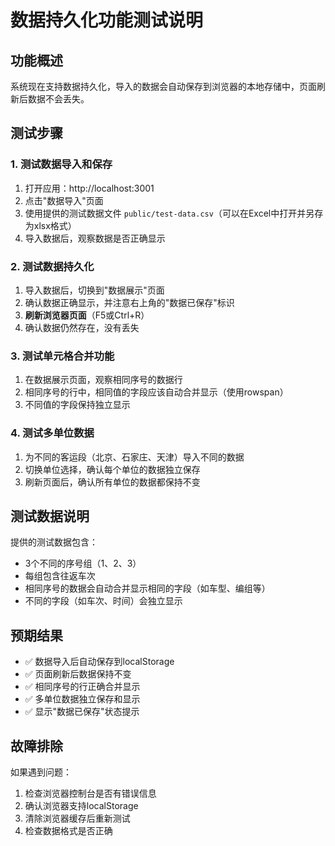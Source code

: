 # 数据持久化功能测试说明

## 功能概述
系统现在支持数据持久化，导入的数据会自动保存到浏览器的本地存储中，页面刷新后数据不会丢失。

## 测试步骤

### 1. 测试数据导入和保存
1. 打开应用：http://localhost:3001
2. 点击"数据导入"页面
3. 使用提供的测试数据文件 `public/test-data.csv`（可以在Excel中打开并另存为xlsx格式）
4. 导入数据后，观察数据是否正确显示

### 2. 测试数据持久化
1. 导入数据后，切换到"数据展示"页面
2. 确认数据正确显示，并注意右上角的"数据已保存"标识
3. **刷新浏览器页面**（F5或Ctrl+R）
4. 确认数据仍然存在，没有丢失

### 3. 测试单元格合并功能
1. 在数据展示页面，观察相同序号的数据行
2. 相同序号的行中，相同值的字段应该自动合并显示（使用rowspan）
3. 不同值的字段保持独立显示

### 4. 测试多单位数据
1. 为不同的客运段（北京、石家庄、天津）导入不同的数据
2. 切换单位选择，确认每个单位的数据独立保存
3. 刷新页面后，确认所有单位的数据都保持不变

## 测试数据说明
提供的测试数据包含：
- 3个不同的序号组（1、2、3）
- 每组包含往返车次
- 相同序号的数据会自动合并显示相同的字段（如车型、编组等）
- 不同的字段（如车次、时间）会独立显示

## 预期结果
- ✅ 数据导入后自动保存到localStorage
- ✅ 页面刷新后数据保持不变
- ✅ 相同序号的行正确合并显示
- ✅ 多单位数据独立保存和显示
- ✅ 显示"数据已保存"状态提示

## 故障排除
如果遇到问题：
1. 检查浏览器控制台是否有错误信息
2. 确认浏览器支持localStorage
3. 清除浏览器缓存后重新测试
4. 检查数据格式是否正确
